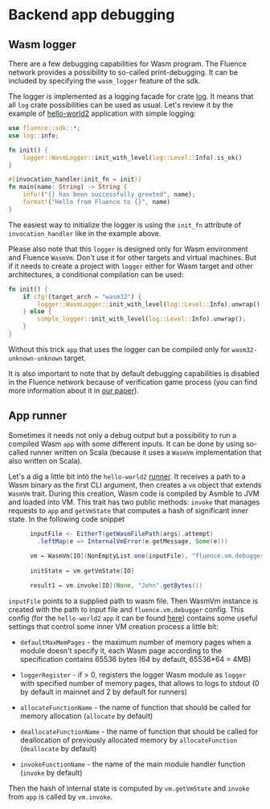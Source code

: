 # Backend app debugging

## Wasm logger

There are a few debugging capabilities for Wasm program. The Fluence network provides a possibility to so-called print-debugging. It can be included by specifying the `wasm_logger` feature of the sdk. 

The logger is implemented as a logging facade for crate [log](https://github.com/rust-lang-nursery/log). It means that all `log` crate possibilities can be used as usual. Let's review it by the example of [hello-world2](https://github.com/fluencelabs/fluence/tree/master/vm/examples/hello-world2/app-2018) application with simple logging:

```Rust
use fluence::sdk::*;
use log::info;

fn init() {
    logger::WasmLogger::init_with_level(log::Level::Info).is_ok()
}

#[invocation_handler(init_fn = init)]
fn main(name: String) -> String {
    info!("{} has been successfully greeted", name);
    format!("Hello from Fluence to {}", name)
}
```
 
The easiest way to initialize the logger is using the `init_fn` attribute of `invocation_handler` like in the example above.

Please also note that this `logger` is designed only for Wasm environment and Fluence `WasmVm`. Don't use it for other targets and virtual machines. But if it needs to create a project with `logger` either for Wasm target and other architectures, a conditional compilation can be used: 

```Rust
fn init() {
    if cfg!(target_arch = "wasm32") {
        logger::WasmLogger::init_with_level(log::Level::Info).unwrap();
    } else {
        simple_logger::init_with_level(log::Level::Info).unwrap();
    }
}
```

Without this trick `app` that uses the logger can be compiled only for `wasm32-unknown-unknown` target. 

It is also important to note that by default debugging capabilities is disabled in the Fluence network because of verification game process (you can find more information about it in [our paper](TODO)).

## App runner

Sometimes it needs not only a debug output but a possibility to run a compiled Wasm `app` with some different inputs. It can be done by using so-called runner written on Scala (because it uses a `WasmVm` implementation that also written on Scala).

Let's a dig a little bit into the `hello-world2` [runner]((https://github.com/fluencelabs/fluence/tree/master/vm/examples/hello-world2/runner)). It receives a path to a Wasm binary as the first CLI argument, then creates a `vm` object that extends `WasmVm` trait. During this creation, Wasm code is compiled by Asmble to JVM and loaded into VM. This trait has two public methods: `invoke` that manages requests to `app` and `getVmState` that computes a hash of significant inner state. In the following code snippet

```Scala
      inputFile <- EitherT(getWasmFilePath(args).attempt)
        .leftMap(e => InternalVmError(e.getMessage, Some(e)))
        
      vm ← WasmVm[IO](NonEmptyList.one(inputFile), "fluence.vm.debugger")
      
      initState ← vm.getVmState[IO]

      result1 ← vm.invoke[IO](None, "John".getBytes())
```

`inputFile` points to a supplied path to wasm file. Then WasmVm instance is created with the path to input file and `fluence.vm.debugger` config. This config (for the `hello-world2` `app` it can be found [here](https://github.com/fluencelabs/fluence/blob/master/vm/examples/hello-world2/runner/src/main/resources/reference.conf)) contains some useful settings that control some inner VM creation process a little bit:

  - `defaultMaxMemPages` - the maximum number of memory pages when a module doesn't specify it, each Wasm page according to the specification contains 65536 bytes (64 by default, 65536*64 = 4MB)

  - `loggerRegister` - if > 0, registers the logger Wasm module as `logger` with specified number of memory pages, that allows to logs to stdout (0  by default in mainnet and 2 by default for runners)

  - `allocateFunctionName` - the name of function that should be called for memory allocation (`allocate` by default)

  - `deallocateFunctionName` - the name of function that should be called for deallocation of previously allocated memory by `allocateFunction` (`deallocate` by default)

  - `invokeFunctionName` - the name of the main module handler function (`invoke` by default)

Then the hash of internal state is computed by `vm.getVmState` and `invoke` from `app` is called by `vm.invoke`.
